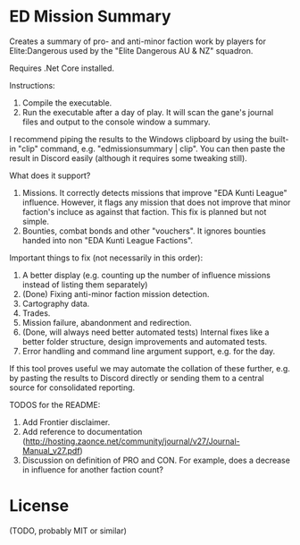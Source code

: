 # ED Mission Summary

Creates a summary of pro- and anti-minor faction work by players for Elite:Dangerous used by the "Elite Dangerous AU & NZ" squadron.

Requires .Net Core installed.

Instructions:
1. Compile the executable.
2. Run the executable after a day of play. It will scan the gane's journal files and output to the console window a summary.

I recommend piping the results to the Windows clipboard by using the built-in "clip" command, e.g. "edmissionsummary | clip". You can then paste the result in Discord easily (although it requires some tweaking still).

What does it support?
1. Missions. It correctly detects missions that improve "EDA Kunti League" influence. However, it flags any mission that does not improve that minor faction's incluce as against that faction. This fix is planned but not simple.
2. Bounties, combat bonds and other "vouchers". It ignores bounties handed into non "EDA Kunti League Factions".

Important things to fix (not necessarily in this order):
1. A better display (e.g. counting up the number of influence missions instead of listing them separately)
2. (Done) Fixing anti-minor faction mission detection.
3. Cartography data.
4. Trades.
5. Mission failure, abandonment and redirection.
6. (Done, will always need better automated tests) Internal fixes like a better folder structure, design improvements and automated tests.
7. Error handling and command line argument support, e.g. for the day.

If this tool proves useful we may automate the collation of these further, e.g. by pasting the results to Discord directly or sending them to a central source for consolidated reporting.

TODOS for the README:
1. Add Frontier disclaimer.
2. Add reference to documentation (http://hosting.zaonce.net/community/journal/v27/Journal-Manual_v27.pdf)
3. Discussion on definition of PRO and CON. For example, does a decrease in influence for another faction count?

# License
 
(TODO, probably MIT or similar)